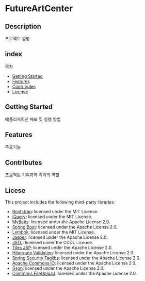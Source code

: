 # FutureArtCenter

## Description

프로젝트 설명

## index 

목차

  - [Getting Started](#getting-started)
  - [Features](#features)
  - [Contributes](#contributes)
  - [License](#license)

## Getting Started

애플리케이션 배포 및 실행 방법

## Features

주요기능

## Contributes

프로젝트 기여자와 각각의 역할

## Licese

This project includes the following third-party libraries:

- [Bootstrap](https://getbootstrap.com/): licensed under the MIT License.
- [jQuery](https://jquery.com/): licensed under the MIT License.
- [MyBatis](https://mybatis.org/mybatis-2/): licensed under the Apache License 2.0.
- [Spring Boot](https://spring.io/projects/spring-boot): licensed under the Apache License 2.0.
- [Lombok](https://projectlombok.org/): licensed under the MIT License.
- [Jasper](https://community.jaspersoft.com/project/jasperreports-library): licensed under the Apache License 2.0.
- [JSTL](https://jcp.org/en/jsr/detail?id=52): licensed under the CDDL License.
- [Tiles JSP](https://tiles.apache.org/3/framework/tiles-jsp/): licensed under the Apache License 2.0.
- [Hibernate Validation](https://hibernate.org/validator/): licensed under the Apache License 2.0.
- [Spring Security Taglibs](https://docs.spring.io/spring-security/site/docs/current/reference/html5/#ns-taglibs): licensed under the Apache License 2.0.
- [Apache Commons IO](https://commons.apache.org/proper/commons-io/): licensed under the Apache License 2.0.
- [Gson](https://github.com/google/gson): licensed under the Apache License 2.0.
- [Commons FileUpload](https://commons.apache.org/proper/commons-fileupload/): licensed under the Apache License 2.0.
